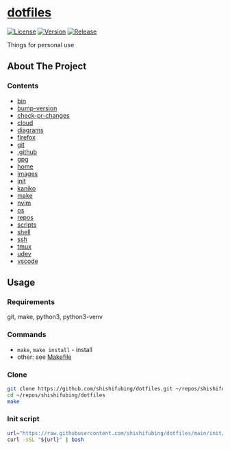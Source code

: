 # [dotfiles](https://github.com/shishifubing/dotfiles)

[![License](https://img.shields.io/github/license/shishifubing/dotfiles.svg)](https://github.com/shishifubing/dotfiles/blob/main/LICENSE)
[![Version](https://img.shields.io/github/v/release/shishifubing/dotfiles?label=version)](https://github.com/shishifubing/dotfiles/releases/latest)
[![Release](https://img.shields.io/github/actions/workflow/status/shishifubing/dotfiles/release.yml?branch=main&label=release&logo=github)](https://github.com/shishifubing/dotfiles/actions/workflows/release.yml)

Things for personal use

## About The Project

### Contents

- [bin](./bin)
- [bump-version](./bump-version)
- [check-pr-changes](./check-pr-changes)
- [cloud](./cloud)
- [diagrams](./diagrams)
- [firefox](./firefox)
- [git](./git)
- [.github](./.github)
- [gpg](./gpg)
- [home](./home)
- [images](./images)
- [init](./init)
- [kaniko](./kaniko)
- [make](./make)
- [nvim](./nvim)
- [os](./os)
- [repos](./repos)
- [scripts](./scripts)
- [shell](./shell)
- [ssh](./ssh)
- [tmux](./tmux)
- [udev](./udev)
- [vscode](./vscode)

## Usage

### Requirements

git, make, python3, python3-venv

### Commands

- `make`, `make install` - install
- other: see [Makefile](./Makefile)

### Clone

```bash
git clone https://github.com/shishifubing/dotfiles.git ~/repos/shishifubing/dotfiles
cd ~/repos/shishifubing/dotfiles
make
```

### Init script

```bash
url="https://raw.githubusercontent.com/shishifubing/dotfiles/main/init/scripts/init"
curl -sSL "${url}" | bash
```
